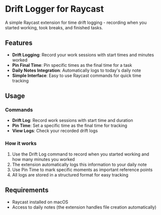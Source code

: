 # Drift Logger for Raycast

A simple Raycast extension for time drift logging - recording when you started working, took breaks, and finished tasks.

## Features

- **Drift Logging**: Record your work sessions with start times and minutes worked
- **Pin Final Time**: Pin specific times as the final time for a task
- **Daily Notes Integration**: Automatically logs to today's daily note
- **Simple Interface**: Easy to use Raycast commands for quick time tracking

## Usage

### Commands

- **Drift Log**: Record work sessions with start time and duration
- **Pin Time**: Set a specific time as the final time for tracking
- **View Logs**: Check your recorded drift logs

### How it works

1. Use the Drift Log command to record when you started working and how many minutes you worked
2. The extension automatically logs this information to your daily note
3. Use Pin Time to mark specific moments as important reference points
4. All logs are stored in a structured format for easy tracking

## Requirements

- Raycast installed on macOS
- Access to daily notes (the extension handles file creation automatically)
